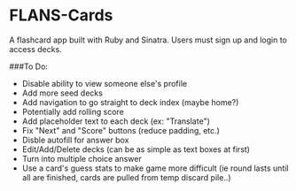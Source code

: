 FLANS-Cards
===========
A flashcard app built with Ruby and Sinatra.
Users must sign up and login to access decks.


###To Do:
* Disable ability to view someone else's profile
* Add more seed decks
* Add navigation to go straight to deck index (maybe home?)
* Potentially add rolling score
* Add placeholder text to each deck (ex: "Translate")
* Fix "Next" and "Score" buttons (reduce padding, etc.)
* Disble autofill for answer box
* Edit/Add/Delete decks (can be as simple as text boxes at first)
* Turn into multiple choice answer
* Use a card's guess stats to make game more difficult (ie round lasts until all are finished, cards are pulled from temp discard pile..)


